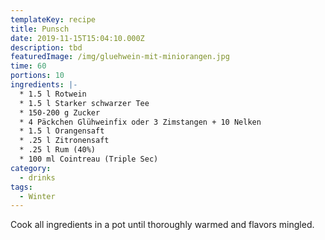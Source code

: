 ```yaml
---
templateKey: recipe
title: Punsch
date: 2019-11-15T15:04:10.000Z
description: tbd
featuredImage: /img/gluehwein-mit-miniorangen.jpg
time: 60
portions: 10
ingredients: |-
  * 1.5 l Rotwein
  * 1.5 l Starker schwarzer Tee
  * 150-200 g Zucker
  * 4 Päckchen Glühweinfix oder 3 Zimstangen + 10 Nelken
  * 1.5 l Orangensaft
  * .25 l Zitronensaft
  * .25 l Rum (40%)
  * 100 ml Cointreau (Triple Sec)
category:
  - drinks
tags:
  - Winter
---
```


Cook all ingredients in a pot until thoroughly warmed and flavors mingled.
